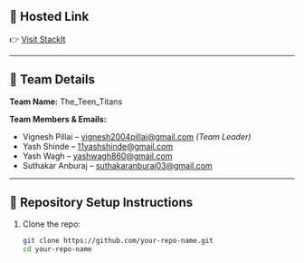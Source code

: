 ## 🚀 Hosted Link

👉 [Visit StackIt](https://the-teen-titans.vercel.app/)

---

## 👥 Team Details

**Team Name:** The_Teen_Titans

**Team Members & Emails:**
- Vignesh Pillai – [vignesh2004pillai@gmail.com](mailto:vignesh2004pillai@gmail.com) *(Team Leader)*
- Yash Shinde – [11yashshinde@gmail.com](mailto:11yashshinde@gmail.com)
- Yash Wagh – [yashwagh860@gmail.com](mailto:yashwagh860@gmail.com)
- Suthakar Anburaj – [suthakaranburaj03@gmail.com](mailto:suthakaranburaj03@gmail.com)

---

## 🔧 Repository Setup Instructions

1. Clone the repo:
   ```bash
   git clone https://github.com/your-repo-name.git
   cd your-repo-name
